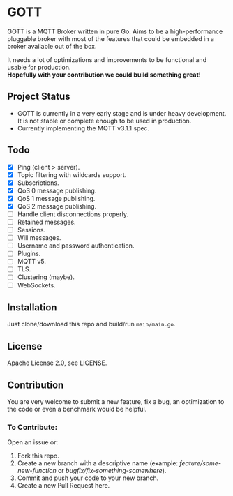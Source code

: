 # GOTT
GOTT is a MQTT Broker written in pure Go. Aims to be a high-performance pluggable broker with most of the features that could be embedded in a broker available out of the box.  
  
It needs a lot of optimizations and improvements to be functional and usable for production.  
**Hopefully with your contribution we could build something great!**

## Project Status
- GOTT is currently in a very early stage and is under heavy development. It is not stable or complete enough to be used in production.
- Currently implementing the MQTT v3.1.1 spec.

## Todo
- [x] Ping (client > server).
- [x] Topic filtering with wildcards support.
- [x] Subscriptions.
- [x] QoS 0 message publishing.
- [x] QoS 1 message publishing.
- [x] QoS 2 message publishing.
- [ ] Handle client disconnections properly.
- [ ] Retained messages.
- [ ] Sessions.
- [ ] Will messages.
- [ ] Username and password authentication.
- [ ] Plugins.
- [ ] MQTT v5.
- [ ] TLS.
- [ ] Clustering (maybe).
- [ ] WebSockets.

## Installation
Just clone/download this repo and build/run `main/main.go`.

## License
Apache License 2.0, see LICENSE.

## Contribution
You are very welcome to submit a new feature, fix a bug, an optimization to the code or even a benchmark would be helpful.  
### To Contribute:  
Open an issue or:
1. Fork this repo.
2. Create a new branch with a descriptive name (example: *feature/some-new-function* or *bugfix/fix-something-somewhere*).
3. Commit and push your code to your new branch.
4. Create a new Pull Request here.  
